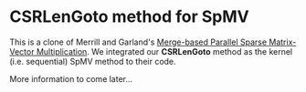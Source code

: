 # CSRLenGoto method for SpMV

This is a clone of Merrill and Garland's
[Merge-based Parallel Sparse Matrix-Vector Multiplication](https://github.com/dumerrill/merge-spmv).
We integrated our **CSRLenGoto** method as the kernel (i.e. sequential) SpMV method to their code.

More information to come later...
